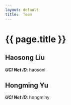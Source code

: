 ```yaml
---
layout: default
title:  Team
---
```


# {{ page.title }}


## Haosong Liu
***UCI Net ID***: haosonl

## Hongming Yu
***UCI Net ID***: hongminy



